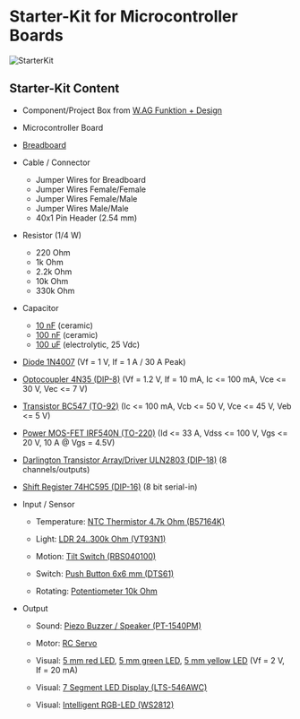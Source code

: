 # Starter-Kit for Microcontroller Boards

![StarterKit](https://github.com/watterott/StarterKit-Microcontroller/raw/master/datasheets/StarterKit.jpg)


## Starter-Kit Content

* Component/Project Box from [W.AG Funktion + Design](http://www.wag.de)

* Microcontroller Board

* [Breadboard](https://github.com/watterott/StarterKit-Microcontroller/raw/master/datasheets/Breadboard.png)

* Cable / Connector
  * Jumper Wires for Breadboard
  * Jumper Wires Female/Female
  * Jumper Wires Female/Male
  * Jumper Wires Male/Male
  * 40x1 Pin Header (2.54 mm)

* Resistor (1/4 W)
  * 220 Ohm
  * 1k Ohm
  * 2.2k Ohm
  * 10k Ohm
  * 330k Ohm

* Capacitor
  * [10 nF](https://github.com/watterott/StarterKit-Microcontroller/raw/master/datasheets/Capacitor.png) (ceramic)
  * [100 nF](https://github.com/watterott/StarterKit-Microcontroller/raw/master/datasheets/Capacitor.png) (ceramic)
  * [100 uF](https://github.com/watterott/StarterKit-Microcontroller/raw/master/datasheets/Capacitor_electrolytic.png) (electrolytic, 25 Vdc)

* [Diode 1N4007](https://github.com/watterott/StarterKit-Microcontroller/raw/master/datasheets/1N4007.pdf) (Vf = 1 V, If = 1 A / 30 A Peak)

* [Optocoupler 4N35 (DIP-8)](https://github.com/watterott/StarterKit-Microcontroller/raw/master/datasheets/4N35.pdf) (Vf = 1.2 V, If = 10 mA, Ic <= 100 mA, Vce <= 30 V, Vec <= 7 V)

* [Transistor BC547 (TO-92)](https://github.com/watterott/StarterKit-Microcontroller/raw/master/datasheets/BC547.pdf) (Ic <= 100 mA, Vcb <= 50 V, Vce <= 45 V, Veb <= 5 V)

* [Power MOS-FET IRF540N (TO-220)](https://github.com/watterott/StarterKit-Microcontroller/raw/master/datasheets/IRF540N.pdf) (Id <= 33 A, Vdss <= 100 V, Vgs <= 20 V, 10 A @ Vgs = 4.5V)

* [Darlington Transistor Array/Driver ULN2803 (DIP-18)](https://github.com/watterott/StarterKit-Microcontroller/raw/master/datasheets/ULN2803.pdf) (8 channels/outputs)

* [Shift Register 74HC595 (DIP-16)](https://github.com/watterott/StarterKit-Microcontroller/raw/master/datasheets/74HC595.pdf) (8 bit serial-in)

* Input / Sensor

  * Temperature: [NTC Thermistor 4.7k Ohm (B57164K)](https://github.com/watterott/StarterKit-Microcontroller/raw/master/datasheets/B57164K.pdf)

  * Light: [LDR 24..300k Ohm (VT93N1)](https://github.com/watterott/StarterKit-Microcontroller/raw/master/datasheets/VT93N1.pdf)

  * Motion: [Tilt Switch (RBS040100)](https://github.com/watterott/StarterKit-Microcontroller/raw/master/datasheets/RBS040100.pdf)

  * Switch: [Push Button 6x6 mm (DTS61)](https://github.com/watterott/StarterKit-Microcontroller/raw/master/datasheets/DTS61.pdf)

  * Rotating: [Potentiometer 10k Ohm](https://github.com/watterott/StarterKit-Microcontroller/raw/master/datasheets/Potentiometer.png)

* Output

  * Sound: [Piezo Buzzer / Speaker (PT-1540PM)](https://github.com/watterott/StarterKit-Microcontroller/raw/master/datasheets/PT-1540PM.pdf)

  * Motor: [RC Servo](https://github.com/watterott/StarterKit-Microcontroller/raw/master/datasheets/Servo.png)

  * Visual: [5 mm red LED](https://github.com/watterott/StarterKit-Microcontroller/raw/master/datasheets/LED_red.png), [5 mm green LED](https://github.com/watterott/StarterKit-Microcontroller/raw/master/datasheets/LED_green.png), [5 mm yellow LED](https://github.com/watterott/StarterKit-Microcontroller/raw/master/datasheets/LED_yellow.png) (Vf = 2 V, If = 20 mA)

  * Visual: [7 Segment LED Display (LTS-546AWC)](https://github.com/watterott/StarterKit-Microcontroller/raw/master/datasheets/LTS-546AWC.pdf)

  * Visual: [Intelligent RGB-LED (WS2812)](https://github.com/watterott/WS2812-Breakout)
